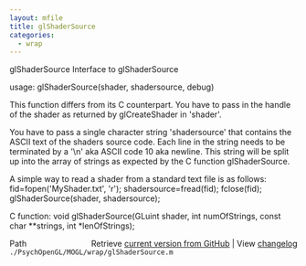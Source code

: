 ```yaml
---
layout: mfile
title: glShaderSource
categories:
  - wrap
---
```


glShaderSource  Interface to glShaderSource

usage:  glShaderSource\(shader, shadersource, debug\)

This function differs from its C counterpart. You have to pass in the
handle of the shader as returned by glCreateShader in 'shader'.

You have to pass a single character string 'shadersource' that
contains the ASCII text of the shaders source code. Each line in the
string needs to be terminated by a '\\n' aka ASCII code 10 aka newline.
This string will be split up into the array of strings as expected by
the C function glShaderSource.

A simple way to read a shader from a standard text file is as follows:
fid=fopen\('MyShader.txt', 'r'\);
shadersource=fread\(fid\);
fclose\(fid\);
glShaderSource\(shader, shadersource\);

C function:  void glShaderSource\(GLuint shader, int numOfStrings, const char \*\*strings, int \*lenOfStrings\);


<div class="code_header" style="text-align:right;">
  <span style="float:left;">Path&nbsp;&nbsp;</span> <span class="counter">Retrieve <a href=
  "https://raw.github.com/Psychtoolbox-3/Psychtoolbox-3/beta/./PsychOpenGL/MOGL/wrap/glShaderSource.m">current version from GitHub</a> | View <a href=
  "https://github.com/Psychtoolbox-3/Psychtoolbox-3/commits/beta/./PsychOpenGL/MOGL/wrap/glShaderSource.m">changelog</a></span>
</div>
<div class="code">
  <code>./PsychOpenGL/MOGL/wrap/glShaderSource.m</code>
</div>
